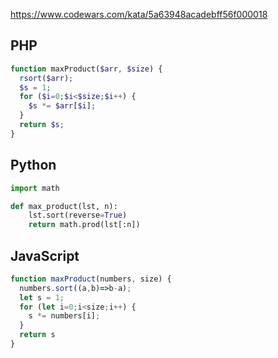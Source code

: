 https://www.codewars.com/kata/5a63948acadebff56f000018

## PHP
```php
function maxProduct($arr, $size) {
  rsort($arr);
  $s = 1;
  for ($i=0;$i<$size;$i++) {
    $s *= $arr[$i];
  }
  return $s;
}
```

## Python
```python
import math

def max_product(lst, n):
    lst.sort(reverse=True)
    return math.prod(lst[:n])
```

## JavaScript
```js
function maxProduct(numbers, size) {
  numbers.sort((a,b)=>b-a);
  let s = 1;
  for (let i=0;i<size;i++) {
    s *= numbers[i];
  }
  return s
}
```